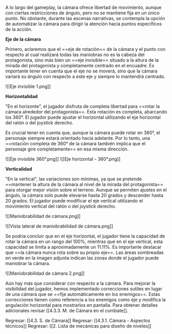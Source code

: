 
A lo largo del gameplay, la cámara ofrece libertad de movimiento, aunque con ciertas restricciones de ángulo, pero no se mantiene fija en un único punto. No obstante, durante las escenas narrativas, se contempla la opción de automatizar la cámara para dirigir la atención hacia puntos específicos de la acción.

**Eje de la cámara**

Primero, aclaremos que el ==eje de rotación== de la cámara y el punto con respecto al cual realizará todas las maniobras no es la cabeza del protagonista, sino más bien un ==eje invisible== situado a la altura de la mirada del protagonista y completamente centrado en el encuadre. Es importante tener en cuenta que el eje no se moverá, sino que la cámara variará su ángulo con respecto a este eje y siempre lo mantendrá centrado.

![[Eje invisible 1.png]]

**Horizontalidad**

"En el horizonte", el jugador disfruta de completa libertad para ==rotar la cámara alrededor del protagonista==. Esta rotación es completa, abarcando los 360°. El jugador puede ajustar el horizontal utilizando el eje horizontal del ratón o del joystick derecho.

Es crucial tener en cuenta que, aunque la cámara puede rotar en 360°, el personaje siempre estará orientado hacia adelante. Por lo tanto, una ==rotación completa de 360° de la cámara también implica que el personaje gire completamente== en esa misma dirección.

![[Eje invisible 360°.png]]
![[Eje horizontal - 360°.png]]

**Verticalidad**

"En la vertical", las variaciones son mínimas, ya que se pretende ==mantener la altura de la cámara al nivel de la mirada del protagonista== para otorgar mejor visión sobre el terreno. Aunque se permiten ajustes en el ángulo, la cámara solo puede elevarse hasta 20 grados y descender hasta 20 grados. El jugador puede modificar el eje vertical utilizando el movimiento vertical del ratón o del joystick derecho.

![[Maniobrabilidad de cámara.png]]

![[Vista lateral de maniobrabilidad de cámara.png]]

Se podría concluir que en el eje horizontal, el jugador tiene la capacidad de rotar la cámara en un rango del 100%, mientras que en el eje vertical, esta capacidad se limita a aproximadamente un 11.11%. Es importante destacar que ==la cámara nunca rota sobre su propio eje==. Las áreas sombreadas en verde en la imagen adjunta indican las zonas donde el jugador puede maniobrar la cámara.

![[Maniobrabilidad de cámara 2.png]]

Aún hay más que considerar con respecto a la cámara. Para mejorar la visibilidad del jugador, hemos implementado correcciones sutiles en lugar de una cámara que se ==fije automáticamente en los enemigos==. Estas correcciones tienen como referencia a los enemigos como eje y modifica la angulación horizontal para mostrarlos en pantalla. Para obtener detalles adicionales revisar [[4.3.3. M. de Cámara en el combate]].


Regresar: [[4.3. S. de Cámara]]
Regresar: [[4.3.1. Cámara - Aspectos técnicos]]
Regresar: [[2. Lista de mecánicas para diseño de niveles]]

